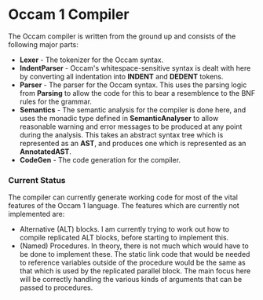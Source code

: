# Occam 1 Compiler

The Occam compiler is written from the ground up and consists of the following
major parts:

  * __Lexer__ - The tokenizer for the Occam syntax.
  * __IndentParser__ - Occam's whitespace-sensitive syntax is dealt with here
    by converting all indentation into __INDENT__ and __DEDENT__ tokens.
  * __Parser__ - The parser for the Occam syntax. This uses the parsing logic
    from __Parsing__ to allow the code for this to bear a resemblence to the BNF
    rules for the grammar.
  * __Semantics__ - The semantic analysis for the compiler is done here, and
    uses the monadic type defined in __SemanticAnalyser__ to allow reasonable
    warning and error messages to be produced at any point during the analysis.
    This takes an abstract syntax tree which is represented as an __AST__, and
    produces one which is represented as an __AnnotatedAST__.
  * __CodeGen__ - The code generation for the compiler.

### Current Status

The compiler can currently generate working code for most of the vital features
of the Occam 1 language. The features which are currently not implemented are:

  * Alternative (ALT) blocks. I am currently trying to work out how to compile
    replicated ALT blocks, before starting to implement this.
  * (Named) Procedures. In theory, there is not much which would have to be done
    to implement these. The static link code that would be needed to reference
    variables outside of the procedure would be the same as that which is used
    by the replicated parallel block. The main focus here will be correctly
    handling the various kinds of arguments that can be passed to procedures.
